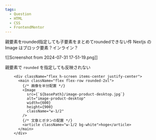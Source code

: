```yaml
---
tags:
  - Question
  - HTML
  - CSS
  - FrontendMentor
---
```


親要素をrounded指定しても子要素をまとめてroundedできない件
Nextjs の Image はブロック要素？インライン？

![[Screenshot from 2024-07-31 17-51-19.png]]

親要素で `rounded` を指定しても反映されない
```tsx
    <div className="flex h-screen items-center justify-center">
      <main className="flex flex-row rounded-2xl">
        {/* 画像を半分配置 */}
        <Image
          src={`${basePath}/image-product-desktop.jpg`}
          alt="image-product-desktop"
          width={600}
          height={900}
          className="w-1/2"
        />
        {/* 文章とボタンの配置 */}
        <article className="w-1/2 bg-white">hoge</article>
      </main>
    </div>
```
